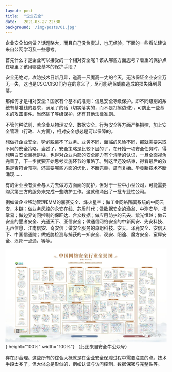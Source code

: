 ```yaml
---
layout: post
title:  "企业安全"
date:   2021-03-27 22:38
background: '/img/posts/01.jpg'
---
```


企业安全如何做？话题略大，而且自己没负责过，也无经验。下面的一些看法建议来自公网学习及一些思考。

首先什么才是企业可以接受的一个相对安全呢？该从哪些方面思考？着重的保护点在哪里？该用哪些基本的保护手段？

安全无绝对，攻防技术日新月异，道高一尺魔高一丈的今天，无法保证企业安全万无一失，这也是CSO/CISO们存在的意义了，尽可能确保威胁造成的损失降到最低。

那如何才是相对安全？国家有个基本的准则：信息安全等级保护。即不同级别的系统有基准线的要求，满足了的话（切实落实的，而不是打擦边球），可防止一些基本的攻击事件。当然除了等级保护，还有其他法律准则。

不管何种法则，若企业从物理安全、数据安全、行为安全等方面严格把控，加上安全管理（行政、人方面），相对安全想必是可以保障的。

想做好企业安全，势必脱离不了业务。业务不同，面临的风险不同，那就需要采取不同的安全策略。当然了，安全策略是比较下层的了，在开始一项安全任务时，得想明白安全目标是啥，也得对企业内部的安全能力有个清晰的认识，一旦全面视角完善了，下一步就要开始思考实施环节的策略了。到这里还没结束，得看最后的效果是否符合预期，还需要哪些方面的优化，不断完善，周而复始。毕竟新技术不断涌现……

有的企业会有资金与人力去做方方面面的防护，但对于一些中小型公司，可能需要购买第三方的服务来完成一些防护工作。这就催涌出了一批专业性公司。

例如做企业移动管理EMM的嘉赛安全、烽火星空；做工业网络隔离系统的中网云安、本链；做业务风控的永安在线、芯盾时代；做数据安全的渔翁、中测安华、指掌易；做边界访问控制的保旺达、合众数据；做应用防护的云央、紫光恒越；做云安全的墨者安全、光通天下、亚信安全；做通信网络安全的中新网安、先安科技、无声信息、江南信安、奇安信；做安全服务的卓朗科技、安天、泽鹿安全、安信天下、中国信通院；做威胁检测与捕获的一知安全、观安、阳途、魔方安全、蛮犀安全、汉邦一点通，等等。

![全景图](/img/posts/overview.png "中国网络安全产业全景图2020"){:height="100%" width="100%"}
（此图来自安全牛公众号）

存在即合理。这些所有的综合大概就是在企业安全保障过程中需要注意的点。技术手段太多了，但大体总是形似的，例如认证与访问控制、数据保密与完整性等。
